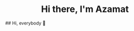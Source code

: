 <div id="header" align="center">
    <h1>Hi there, I'm  Azamat </h1>
</div>
## Hi, everybody 👋

<!--
**azamatbugov96/azamatbugov96** is a ✨ _special_ ✨ repository because its `README.md` (this file) appears on your GitHub profile.
### About me
<h1>I work as a linux system administrator.</h1>
<h2>- 🌱 I am currently studying to become an ML engineer</h2>
<h2>- 👯 I am ready to cooperate and participate in open projects on neural networks<h2>
<h2>- 📫 You can contact me by writing to my email</h2>
---

### Languages and tools


<img src="https://cdn.jsdelivr.net/gh/devicons/devicon@latest/icons/cloudflare/cloudflare-original.svg" width="40" height="40"/>&nbsp;
<img src="https://cdn.jsdelivr.net/gh/devicons/devicon@latest/icons/html5/html5-original-wordmark.svg" width="40" height="40"/>&nbsp;
<img src="https://cdn.jsdelivr.net/gh/devicons/devicon@latest/icons/css3/css3-original-wordmark.svg" width="40" height="40"/>&nbsp;
<img src="https://cdn.jsdelivr.net/gh/devicons/devicon@latest/icons/ubuntu/ubuntu-original-wordmark.svg" width="40" height="40"/>&nbsp;
<img src="https://cdn.jsdelivr.net/gh/devicons/devicon@latest/icons/bash/bash-original.svg" width="40" height="40"/>&nbsp;
<img src="https://cdn.jsdelivr.net/gh/devicons/devicon@latest/icons/linux/linux-original.svg" width="40" height="40"/>&nbsp;
<img src="https://cdn.jsdelivr.net/gh/devicons/devicon@latest/icons/mysql/mysql-original-wordmark.svg" width="40" height="40"/>&nbsp;
<img src="https://cdn.jsdelivr.net/gh/devicons/devicon@latest/icons/powershell/powershell-original.svg" width="40" height="40"/>&nbsp;
<img src="https://cdn.jsdelivr.net/gh/devicons/devicon@latest/icons/python/python-original-wordmark.svg" width="40" height="40"/>&nbsp;
<img src="https://cdn.jsdelivr.net/gh/devicons/devicon@latest/icons/putty/putty-original.svg" width="40" height="40"/>&nbsp;
<img src="https://cdn.jsdelivr.net/gh/devicons/devicon@latest/icons/ssh/ssh-original-wordmark.svg" width="40" height="40"/>&nbsp;
<img src="https://cdn.jsdelivr.net/gh/devicons/devicon@latest/icons/visualstudio/visualstudio-original.svg" width="40" height="40"/>&nbsp;
<img src="https://cdn.jsdelivr.net/gh/devicons/devicon@latest/icons/hyperv/hyperv-original-wordmark.svg" width="40" height="40"/>&nbsp;
          
          
          
          
          
          
          
          
          
